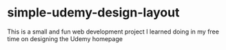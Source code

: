 # simple-udemy-design-layout
This is a small and fun web development project I learned doing in my free time on designing the Udemy homepage
